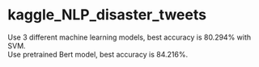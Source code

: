 # kaggle_NLP_disaster_tweets

Use 3 different machine learning models, best accuracy is 80.294% with SVM.  
Use pretrained Bert model, best accuracy is 84.216%.
